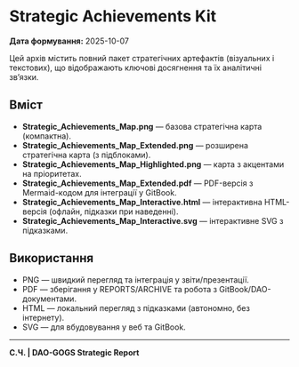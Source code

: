 # Strategic Achievements Kit
**Дата формування:** 2025-10-07

Цей архів містить повний пакет стратегічних артефактів (візуальних і текстових), що відображають ключові досягнення та їх аналітичні зв’язки.

## Вміст
- **Strategic_Achievements_Map.png** — базова стратегічна карта (компактна).
- **Strategic_Achievements_Map_Extended.png** — розширена стратегічна карта (з підблоками).
- **Strategic_Achievements_Map_Highlighted.png** — карта з акцентами на пріоритетах.
- **Strategic_Achievements_Map_Extended.pdf** — PDF-версія з Mermaid-кодом для інтеграції у GitBook.
- **Strategic_Achievements_Map_Interactive.html** — інтерактивна HTML-версія (офлайн, підказки при наведенні).
- **Strategic_Achievements_Map_Interactive.svg** — інтерактивне SVG з підказками.

## Використання
- PNG — швидкий перегляд та інтеграція у звіти/презентації.
- PDF — зберігання у REPORTS/ARCHIVE та робота з GitBook/DAO-документами.
- HTML — локальний перегляд з підказками (автономно, без інтернету).
- SVG — для вбудовування у веб та GitBook.

---
**С.Ч. | DAO-GOGS Strategic Report**
